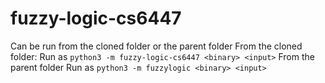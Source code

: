 # fuzzy-logic-cs6447

Can be run from the cloned folder or the parent folder
From the cloned folder:
   Run as `python3 -m fuzzy-logic-cs6447 <binary> <input>`
From the parent folder
   Run as `python3 -m fuzzylogic <binary> <input>`

